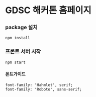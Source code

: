 # GDSC 해커톤 홈페이지

### package 설치

```
npm install
```

### 프론트 서버 시작

```
npm start
```

#### 폰트가이드

```
font-family: 'Hahmlet', serif;
font-family: 'Roboto', sans-serif;
```
